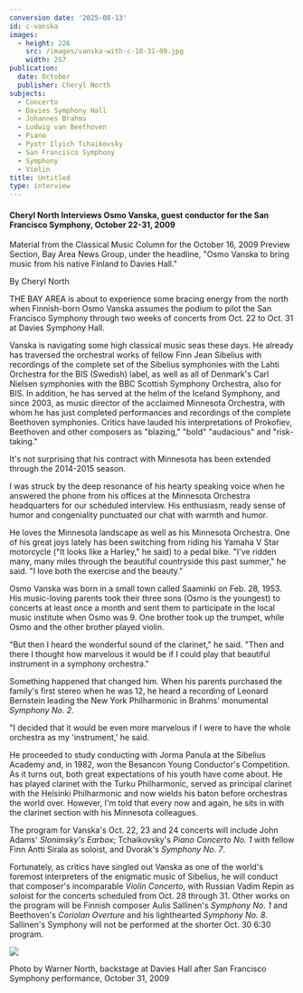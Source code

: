 ```yaml
---
conversion date: '2025-08-13'
id: c-vanska
images:
  - height: 226
    src: /images/vanska-with-c-10-31-09.jpg
    width: 257
publication:
  date: October
  publisher: Cheryl North
subjects:
  - Concerto
  - Davies Symphony Hall
  - Johannes Brahms
  - Ludwig van Beethoven
  - Piano
  - Pyotr Ilyich Tchaikovsky
  - San Francisco Symphony
  - Symphony
  - Violin
title: Untitled
type: interview
---
```


#### **Cheryl North Interviews Osmo Vanska, guest conductor for the San Francisco Symphony, October 22-31, 2009**

Material from the Classical Music Column for the October 16, 2009 Preview Section, Bay Area News Group, under the headline, "Osmo Vanska to bring music from his native Finland to Davies Hall."

By Cheryl North

THE BAY AREA is about to experience some bracing energy from the north when Finnish-born Osmo Vanska assumes the podium to pilot the San Francisco Symphony through two weeks of concerts from Oct. 22 to Oct. 31 at Davies Symphony Hall.

Vanska is navigating some high classical music seas these days. He already has traversed the orchestral works of fellow Finn Jean Sibelius with recordings of the complete set of the Sibelius symphonies with the Lahti Orchestra for the BIS (Swedish) label, as well as all of Denmark's Carl Nielsen symphonies with the BBC Scottish Symphony Orchestra, also for BIS. In addition, he has served at the helm of the Iceland Symphony, and since 2003, as music director of the acclaimed Minnesota Orchestra, with whom he has just completed performances and recordings of the complete Beethoven symphonies. Critics have lauded his interpretations of Prokofiev, Beethoven and other composers as "blazing," "bold" "audacious" and "risk-taking."

It's not surprising that his contract with Minnesota has been extended through the 2014-2015 season.

I was struck by the deep resonance of his hearty speaking voice when he answered the phone from his offices at the Minnesota Orchestra headquarters for our scheduled interview. His enthusiasm, ready sense of humor and congeniality punctuated our chat with warmth and humor.

He loves the Minnesota landscape as well as his Minnesota Orchestra. One of his great joys lately has been switching from riding his Yamaha V Star motorcycle ("It looks like a Harley," he said) to a pedal bike. "I've ridden many, many miles through the beautiful countryside this past summer," he said. "I love both the exercise and the beauty."

Osmo Vanska was born in a small town called Saaminki on Feb. 28, 1953. His music-loving parents took their three sons (Osmo is the youngest) to concerts at least once a month and sent them to participate in the local music institute when Osmo was 9. One brother took up the trumpet, while Osmo and the other brother played violin.

"But then I heard the wonderful sound of the clarinet," he said. "Then and there I thought how marvelous it would be if I could play that beautiful instrument in a symphony orchestra."

Something happened that changed him. When his parents purchased the family's first stereo when he was 12, he heard a recording of Leonard Bernstein leading the New York Philharmonic in Brahms' monumental *Symphony No. 2*.

"I decided that it would be even more marvelous if I were to have the whole orchestra as my 'instrument,' he said.

He proceeded to study conducting with Jorma Panula at the Sibelius Academy and, in 1982, won the Besancon Young Conductor's Competition. As it turns out, both great expectations of his youth have come about. He has played clarinet with the Turku Philharmonic, served as principal clarinet with the Helsinki Philharmonic and now wields his baton before orchestras the world over. However, I'm told that every now and again, he sits in with the clarinet section with his Minnesota colleagues.

The program for Vanska's Oct. 22, 23 and 24 concerts will include John Adams' *Slonimsky's Earbox*; Tchaikovsky's *Piano Concerto No. 1* with fellow Finn Antti Sirala as soloist, and Dvorak's *Symphony No. 7*.

Fortunately, as critics have singled out Vanska as one of the world's foremost interpreters of the enigmatic music of Sibelius, he will conduct that composer's incomparable *Violin Concerto*, with Russian Vadim Repin as soloist for the concerts scheduled from Oct. 28 through 31. Other works on the program will be Finnish composer Aulis Sallinen's *Symphony No. 1* and Beethoven's *Coriolan Overture* and his lighthearted *Symphony No. 8*. Sallinen's Symphony will not be performed at the shorter Oct. 30 6:30 program.

![](/images/vanska-with-c-10-31-09.jpg)

Photo by Warner North, backstage at
Davies Hall after San Francisco Symphony performance, October 31, 2009

